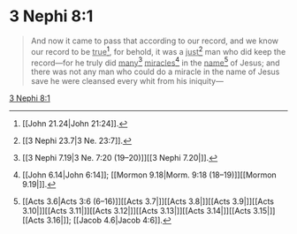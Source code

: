 # 3 Nephi 8:1

> And now it came to pass that according to our record, and we know our record to be <u>true</u>[^a], for behold, it was a <u>just</u>[^b] man who did keep the record—for he truly did <u>many</u>[^c] <u>miracles</u>[^d] in the <u>name</u>[^e] of Jesus; and there was not any man who could do a miracle in the name of Jesus save he were cleansed every whit from his iniquity—

[3 Nephi 8:1](https://www.churchofjesuschrist.org/study/scriptures/bofm/3-ne/8?lang=eng&id=p1#p1)


[^a]: [[John 21.24|John 21:24]].  
[^b]: [[3 Nephi 23.7|3 Ne. 23:7]].  
[^c]: [[3 Nephi 7.19|3 Ne. 7:20 (19–20)]][[3 Nephi 7.20|]].  
[^d]: [[John 6.14|John 6:14]]; [[Mormon 9.18|Morm. 9:18 (18–19)]][[Mormon 9.19|]].  
[^e]: [[Acts 3.6|Acts 3:6 (6–16)]][[Acts 3.7|]][[Acts 3.8|]][[Acts 3.9|]][[Acts 3.10|]][[Acts 3.11|]][[Acts 3.12|]][[Acts 3.13|]][[Acts 3.14|]][[Acts 3.15|]][[Acts 3.16|]]; [[Jacob 4.6|Jacob 4:6]].  
